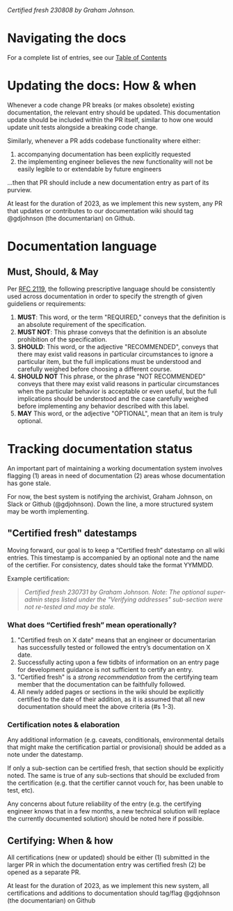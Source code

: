 _Certified fresh 230808 by Graham Johnson._

# Navigating the docs

For a complete list of entries, see our [Table of Contents](_TOC.md)

# Updating the docs: How & when

Whenever a code change PR breaks (or makes obsolete) existing documentation, the relevant entry should be updated. This documentation update should be included within the PR itself, similar to how one would update unit tests alongside a breaking code change.

Similarly, whenever a PR adds codebase functionality where either:

1. accompanying documentation has been explicitly requested 
2. the implementing engineer believes the new functionality will not be easily legible to or extendable by future engineers

...then that PR should include a new documentation entry as part of its purview.

At least for the duration of 2023, as we implement this new system, any PR that updates or contributes to our documentation wiki should tag @gdjohnson (the documentarian) on Github.

# Documentation language

## Must, Should, & May

Per [RFC 2119](https://www.rfc-editor.org/rfc/rfc2119), the following prescriptive language should be consistently used across documentation in order to specify the strength of given guideliens or requirements:

1. **MUST**: This word, or the term "REQUIRED," conveys that the definition is an absolute requirement of the specification.
2. **MUST NOT**: This phrase conveys that the definition is an absolute prohibition of the specification.
3. **SHOULD**: This word, or the adjective "RECOMMENDED", conveys that there may exist valid reasons in particular circumstances to ignore a particular item, but the full implications must be understood and carefully weighed before choosing a different course.
4. **SHOULD NOT** This phrase, or the phrase "NOT RECOMMENDED" conveys that there may exist valid reasons in particular circumstances when the particular behavior is acceptable or even useful, but the full implications should be understood and the case carefully weighed before implementing any behavior described with this label.
5. **MAY**   This word, or the adjective "OPTIONAL", mean that an item is truly optional. 

# Tracking documentation status

An important part of maintaining a working documentation system involves flagging (1) areas in need of documentation (2) areas whose documentation has gone stale.

For now, the best system is notifying the archivist, Graham Johnson, on Slack or Github (@gdjohnson). Down the line, a more structured system may be worth implementing.

## "Certified fresh" datestamps

Moving forward, our goal is to keep a “Certified fresh” datestamp on all wiki entries. This timestamp is accompanied by an optional note and the name of the certifier. For consistency, dates should take the format YYMMDD.

Example certification:
> _Certified fresh 230731 by Graham Johnson._
> _Note: The optional super-admin steps listed under the "Verifying addresses" sub-section were not re-tested and may be stale._

### What does “Certified fresh” mean operationally?

1. "Certified fresh on X date" means that an engineer or documentarian has successfully tested or followed the entry’s documentation on X date.
2. Successfully acting upon a few tidbits of information on an entry page for development guidance is not sufficient to certify an entry. 
3. "Certified fresh" is a _strong recommendation_ from the certifying team member that the documentation can be faithfully followed.
4. All newly added pages or sections in the wiki should be explicitly certified to the date of their addition, as it is assumed that all new documentation should meet the above criteria (#s 1-3).

### Certification notes & elaboration

Any additional information (e.g. caveats, conditionals, environmental details that might make the certification partial or provisional) should be added as a note under the datestamp.

If only a sub-section can be certified fresh, that section should be explicitly noted. The same is true of any sub-sections that should be excluded from the certification (e.g. that the certifier cannot vouch for, has been unable to test, etc).

Any concerns about future reliability of the entry (e.g. the certifying engineer knows that in a few months, a new technical solution will replace the currently documented solution) should be noted here if possible.

## Certifying: When & how

All certifications (new or updated) should be either (1) submitted in the larger PR in which the documentation entry was certified fresh (2) be opened as a separate PR.

At least for the duration of 2023, as we implement this new system, all certifications and additions to documentation should tag/flag @gdjohnson (the documentarian) on Github
